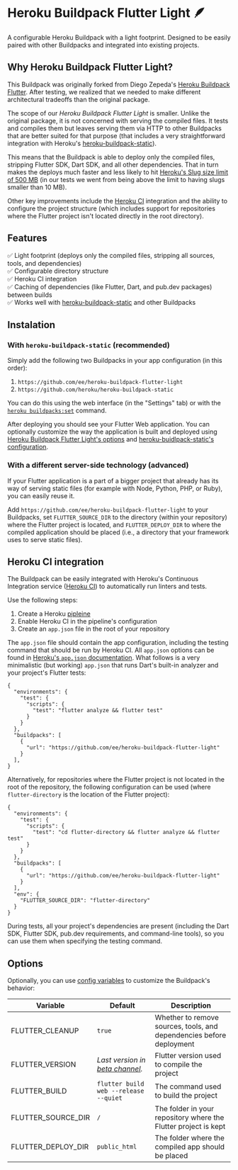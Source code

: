 # Heroku Buildpack Flutter Light 🪶
A configurable Heroku Buildpack with a light footprint. Designed to be easily paired with other Buildpacks and integrated into existing projects.

## Why Heroku Buildpack Flutter Light?
This Buildpack was originally forked from Diego Zepeda's [Heroku Buildpack Flutter](https://github.com/diezep/heroku-buildpack-flutter). After testing, we realized that we needed to make different architectural tradeoffs than the original package. 

The scope of our *Heroku Buildpack Flutter Light* is smaller. Unlike the original package, it is not concerned with serving the compiled files. It tests and compiles them but leaves serving them via HTTP to other Buildpacks that are better suited for that purpose (that includes a very straightforward integration with Heroku's [heroku-buildpack-static](https://github.com/heroku/heroku-buildpack-static)).

This means that the Buildpack is able to deploy only the compiled files, stripping Flutter SDK, Dart SDK, and all other dependencies. That in turn makes the deploys much faster and less likely to hit [Heroku's Slug size limit of 500 MB](https://devcenter.heroku.com/articles/slug-compiler#slug-size) (in our tests we went from being above the limit to having slugs smaller than 10 MB).

Other key improvements include the [Heroku CI](https://devcenter.heroku.com/articles/heroku-ci) integration and the ability to configure the project structure (which includes support for repositories where the Flutter project isn't located directly in the root directory).

## Features
✅ Light footprint (deploys only the compiled files, stripping all sources, tools, and dependencies) \
✅ Configurable directory structure \
✅ Heroku CI integration \
✅ Caching of dependencies (like Flutter, Dart, and pub.dev packages) between builds \
✅ Works well with [heroku-buildpack-static](https://github.com/heroku/heroku-buildpack-static) and other Buildpacks

## Instalation
### With `heroku-buildpack-static` (recommended)

Simply add the following two Buildpacks in your app configuration (in this order):

1. `https://github.com/ee/heroku-buildpack-flutter-light`
2. `https://github.com/heroku/heroku-buildpack-static`

You can do this using the web interface (in the "Settings" tab) or with the [`heroku buildpacks:set`](https://devcenter.heroku.com/articles/buildpacks#setting-a-buildpack-on-an-application) command.

After deploying you should see your Flutter Web application. You can optionally customize the way the application is built and deployed using [Heroku Buildpack Flutter Light's options](#options) and [heroku-buidlpack-static's configuration](https://github.com/heroku/heroku-buildpack-static#configuration).

### With a different server-side technology (advanced)

If your Flutter application is a part of a bigger project that already has its way of serving static files (for example with Node, Python, PHP, or Ruby), you can easily reuse it.

Add `https://github.com/ee/heroku-buildpack-flutter-light` to your Buildpacks, set `FLUTTER_SOURCE_DIR` to the directory (within your repository) where the Flutter project is located, and `FLUTTER_DEPLOY_DIR` to where the compiled application should be placed (i.e., a directory that your framework uses to serve static files).

## Heroku CI integration
The Buildpack can be easily integrated with Heroku's Continuous Integration service ([Heroku CI](https://devcenter.heroku.com/articles/heroku-ci)) to automatically run linters and tests. 

Use the following steps:

1. Create a Heroku [pipleine](https://devcenter.heroku.com/articles/pipelines)
2. Enable Heroku CI in the pipeline's configuration
3. Create an `app.json` file in the root of your repository

The `app.json` file should contain the app configuration, including the testing command that should be run by Heroku CI. All `app.json` options can be found in [Heroku's `app.json` documentation](https://devcenter.heroku.com/articles/app-json-schema). What follows is a very minimalistic (but working) `app.json` that runs Dart's built-in analyzer and your project's Flutter tests:

```
{
  "environments": {
    "test": {
      "scripts": {
        "test": "flutter analyze && flutter test"
      }
    }
  },
  "buildpacks": [
    {
      "url": "https://github.com/ee/heroku-buildpack-flutter-light"
    }
  ],
}
```

Alternatively, for repositories where the Flutter project is not located in the root of the repository, the following configuration can be used (where `flutter-directory` is the location of the Flutter project):

```
{
  "environments": {
    "test": {
      "scripts": {
        "test": "cd flutter-directory && flutter analyze && flutter test"
      }
    }
  },
  "buildpacks": [
    {
      "url": "https://github.com/ee/heroku-buildpack-flutter-light"
    }
  ],
  "env": {
    "FLUTTER_SOURCE_DIR": "flutter-directory"
  }
}
```

During tests, all your project's dependencies are present (including the Dart SDK, Flutter SDK, pub.dev requirements, and command-line tools), so you can use them when specifying the testing command. 

## Options

Optionally, you can use [config variables](https://devcenter.heroku.com/articles/config-vars) to customize the Buildpack's behavior:

| Variable |  Default        |  Description
|----------|------------------| -------------------|
| FLUTTER_CLEANUP | `true` | Whether to remove sources, tools, and dependencies before deployment |
| FLUTTER_VERSION | *Last version in [beta channel](https://flutter.dev/docs/development/tools/sdk/releases?tab=linux).* | Flutter version used to compile the project
| FLUTTER_BUILD | `flutter build web --release --quiet` | The command used to build the project | 
| FLUTTER_SOURCE_DIR | `/` | The folder in your repository where the Flutter project is kept |
| FLUTTER_DEPLOY_DIR | `public_html` | The folder where the compiled app should be placed |
